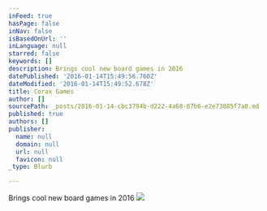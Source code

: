 ```yaml
---
inFeed: true
hasPage: false
inNav: false
isBasedOnUrl: ''
inLanguage: null
starred: false
keywords: []
description: Brings cool new board games in 2016
datePublished: '2016-01-14T15:49:56.760Z'
dateModified: '2016-01-14T15:49:52.678Z'
title: Corax Games
author: []
sourcePath: _posts/2016-01-14-cbc3794b-d222-4a68-87b6-e2e73885f7a0.md
published: true
authors: []
publisher:
  name: null
  domain: null
  url: null
  favicon: null
_type: Blurb

---
```

Brings cool new board games in 2016
![](https://s3-us-west-2.amazonaws.com/the-grid-img/p/894b11806efd036b6f3709c189fc09d0966de409.jpg)
